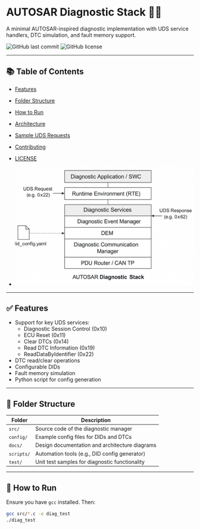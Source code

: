 # AUTOSAR Diagnostic Stack 🚗🧰  
A minimal AUTOSAR-inspired diagnostic implementation with UDS service handlers, DTC simulation, and fault memory support.

![GitHub last commit](https://img.shields.io/github/last-commit/vkeshri2/autosar-diagnostics)
![GitHub license](https://img.shields.io/github/license/vkeshri2/autosar-diagnostics)

---

## 📚 Table of Contents
- [Features](#features)
- [Folder Structure](#folder-structure)
- [How to Run](#how-to-run)
- [Architecture](#architecture)
- [Sample UDS Requests](#sample-uds-requests)
- [Contributing](#contributing)
- [LICENSE](LICENSE)

- ![Architecture](docs/architecture.png)
---

## ✅ Features

- Support for key UDS services:
  - Diagnostic Session Control (0x10)
  - ECU Reset (0x11)
  - Clear DTCs (0x14)
  - Read DTC Information (0x19)
  - ReadDataByIdentifier (0x22)
- DTC read/clear operations
- Configurable DIDs
- Fault memory simulation
- Python script for config generation

---

## 📁 Folder Structure

| Folder      | Description                                         |
|-------------|-----------------------------------------------------|
| `src/`      | Source code of the diagnostic manager               |
| `config/`   | Example config files for DIDs and DTCs              |
| `docs/`     | Design documentation and architecture diagrams      |
| `scripts/`  | Automation tools (e.g., DID config generator)       |
| `test/`     | Unit test samples for diagnostic functionality      |

---

## 🚀 How to Run

Ensure you have `gcc` installed. Then:

```bash
gcc src/*.c -o diag_test
./diag_test
